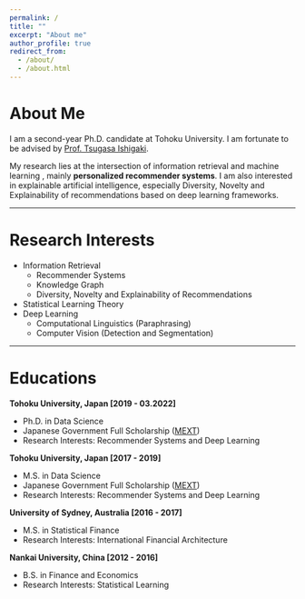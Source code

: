 ```yaml
---
permalink: /
title: ""
excerpt: "About me"
author_profile: true
redirect_from:
  - /about/
  - /about.html
---
```


# About Me
I am a second-year Ph.D. candidate at Tohoku University. I am fortunate to be advised by [Prof. Tsugasa Ishigaki](http://www2.econ.tohoku.ac.jp/~isgk/research.html).

My research lies at the intersection of information retrieval and machine learning , mainly **personalized recommender systems**. I am also interested in explainable artificial intelligence, especially Diversity, Novelty and Explainability of recommendations based on deep learning frameworks.

---

# Research Interests
- Information Retrieval
    - Recommender Systems
    - Knowledge Graph
    - Diversity, Novelty and Explainability of Recommendations
- Statistical Learning Theory
- Deep Learning
    - Computational Linguistics (Paraphrasing)
    - Computer Vision (Detection and Segmentation)

---

# Educations
**Tohoku University, Japan [2019 - 03.2022]**

- Ph.D. in Data Science
- Japanese Government Full Scholarship (<u>MEXT</u>)
- Research Interests: Recommender Systems and Deep Learning

**Tohoku University, Japan [2017 - 2019]**

- M.S. in Data Science
- Japanese Government Full Scholarship (<u>MEXT</u>)
- Research Interests: Recommender Systems and Deep Learning

**University of Sydney, Australia [2016 - 2017]**

- M.S. in Statistical Finance
- Research Interests: International Financial Architecture

**Nankai University, China [2012 - 2016]**

- B.S. in Finance and Economics
- Research Interests: Statistical Learning

